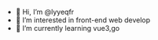 - 👋 Hi, I’m @lyyeqfr
- 👀 I’m interested in front-end web develop
- 🌱 I’m currently learning vue3,go
<!--- - 💞️ I’m looking to collaborate on ...
- 📫 How to reach me ...
--->
<!---
lyyeqfr/lyyeqfr is a ✨ special ✨ repository because its `README.md` (this file) appears on your GitHub profile.
You can click the Preview link to take a look at your changes.
--->
